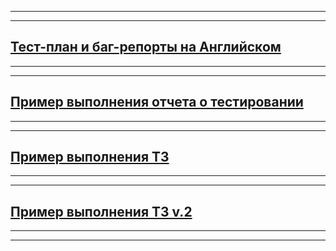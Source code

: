 
---
---
[Тест-план и баг-репорты на Английском](https://docs.google.com/document/d/155l8sTzoXLFt0DBPcsbLbrUNSfwsa3ZFZwkCJR1iBtY/edit#heading=h.v2zpydmtmi93)
---
---
---
[Пример выполнения отчета о тестировании](https://docs.google.com/spreadsheets/d/1ck5RnUDF9symhyPzvIPIXKr3R_E_ewTNDbkT5TvOuZo/edit#gid=0)
---
---
---
[Пример выполнения ТЗ](https://docs.google.com/spreadsheets/d/1hLRNhbAI2k8d5ewWSbtoVCj9XFxEefhsAVKQxfCGHPA/edit#gid=0)
---
---
---
[Пример выполнения ТЗ v.2](https://docs.google.com/spreadsheets/d/1J7fkzhsEc3puFYV9j-YzEuC5j3EDILf8VsTluiQ0iAs/edit#gid=0)
---
---
---
